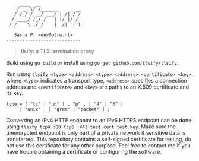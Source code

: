 ```text
     ____  __
    / __ \/ /_______      __
   / /_/ / __/ ___/ | /| / /
  / ____/ /_/ /   | |/ |/ /
 /_/    \__/_/    |__/|__(_)

   Sasha P. <dev@ptrw.nl>
----------------------------
```

> tlsify: a TLS termination proxy

Build using `go build` or install using `go get github.com/tlsify/tlsify`.

Run using `tlsify <type> <address> <type> <address> <certificate> <key>`, where
`<type>` indicates a transport type, `<address>` specifies a connection address
and `<certificate>` and `<key>` are paths to an X.509 certificate and its key.

```ebnf
type = ( "tc" | "ud" ) , "p" , [ "4" | "6" ]
     | "unix" , [ "gram" | "packet" ] ;
```

Converting an IPv4 HTTP endpoint to an IPv6 HTTPS endpoint can be done using
`tlsify tcp4 :80 tcp6 :443 test.cert test.key`. Make sure the unencrypted
endpoint is only part of a private network if sensitive data is transferred.
This repository contains a self-signed certificate for testing, do not use this
certificate for any other purpose. Feel free to contact me if you have trouble
obtaining a certificate or configuring the software.